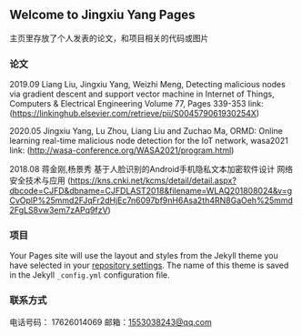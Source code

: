 ## Welcome to Jingxiu Yang Pages

主页里存放了个人发表的论文，和项目相关的代码或图片

###  论文

2019.09 Liang Liu, Jingxiu Yang, Weizhi Meng, Detecting malicious nodes via gradient descent and support vector machine in Internet of Things, Computers & Electrical Engineering
Volume 77, Pages 339-353
link: (https://linkinghub.elsevier.com/retrieve/pii/S004579061930254X)

2020.05 Jingxiu Yang, Lu Zhou, Liang Liu and Zuchao Ma, ORMD: Online learning real-time malicious node detection for the IoT network, wasa2021
link: (http://wasa-conference.org/WASA2021/program.html)

2018.08 蒋金刚,杨景秀 基于人脸识别的Android手机隐私文本加密软件设计  网络安全技术与应用
(https://kns.cnki.net/kcms/detail/detail.aspx?dbcode=CJFD&dbname=CJFDLAST2018&filename=WLAQ201808024&v=gCvOplP%25mmd2FJqFr2dHjEc7n6097bf9nH6Asa2th4RN8GaOeh%25mmd2FgLS8vw3em7zAPq9fzV)

### 项目

Your Pages site will use the layout and styles from the Jekyll theme you have selected in your [repository settings](https://github.com/chanyeol525/chanyeol525.github.io/settings). The name of this theme is saved in the Jekyll `_config.yml` configuration file.

### 联系方式
电话号码： 17626014069
邮箱：1553038243@qq.com
